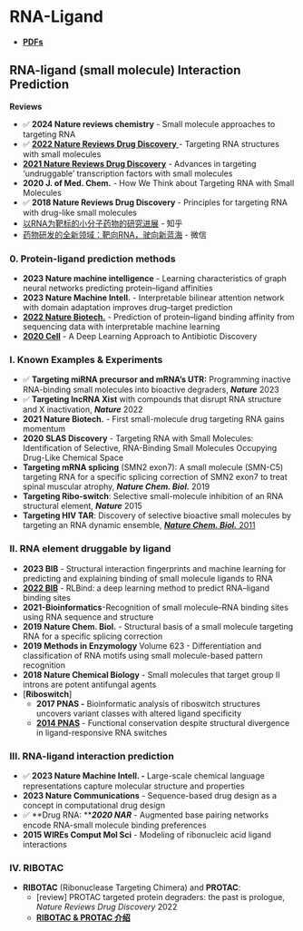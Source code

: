 # RNA-Ligand

* [**PDFs**](../)

## RNA-ligand (small molecule) Interaction Prediction

**Reviews**

* ✅ **2024 Nature reviews chemistry** - Small molecule approaches to targeting RNA
* ✅ [**2022 Nature Reviews Drug Discovery** ](https://doi.org/10.1038/s41573-022-00521-4)- Targeting RNA structures with small molecules
* [**2021 Nature Reviews Drug Discovery**](https://www.nature.com/articles/s41573-021-00199-0) - Advances in targeting ‘undruggable’ transcription factors with small molecules
* **2020 J. of Med. Chem.** - How We Think about Targeting RNA with Small Molecules
* ✅ **2018 Nature Reviews Drug Discovery** - Principles for targeting RNA with drug-like small molecules
* [以RNA为靶标的小分子药物的研究进展](https://zhuanlan.zhihu.com/p/610068685) - 知乎
* [药物研发的全新领域：靶向RNA，驶向新蓝海](https://mp.weixin.qq.com/s/SApxzr3NFKzH2eBMRK8wdg) - 微信

### 0. Protein-ligand prediction methods

* **2023 Nature machine intelligence** - Learning characteristics of graph neural networks predicting protein–ligand affinities
* **2023 Nature Machine Intell.** - Interpretable bilinear attention network with domain adaptation improves drug–target prediction
* [**2022 Nature Biotech.**](https://doi.org/10.1038/s41587-022-01307-0) - Prediction of protein–ligand binding affinity from sequencing data with interpretable machine learning
* [**2020 Cell**](https://www.sciencedirect.com/science/article/pii/S0092867420301021#!) - A Deep Learning Approach to Antibiotic Discovery

### I. Known Examples & Experiments

* ✅ **Targeting miRNA precursor and mRNA’s UTR:**  Programming inactive RNA-binding small molecules into bioactive degraders, _**Nature**_ 2023
* ✅ **Targeting lncRNA Xist** with compounds that disrupt RNA structure and X inactivation,  _**Nature**_ 2022
* **2021 Nature Biotech.** - First small-molecule drug targeting RNA gains momentum
* **2020 SLAS Discovery** - Targeting RNA with Small Molecules: Identification of Selective, RNA-Binding Small Molecules Occupying Drug-Like Chemical Space
* **Targeting mRNA splicing** (SMN2 exon7): A small molecule (SMN-C5) targeting RNA for a specific splicing correction of SMN2 exon7 to treat spinal muscular atrophy,  _**Nature Chem. Biol.**_ 2019
* **Targeting Ribo-switch**: Selective small-molecule inhibition of an RNA structural element, _**Nature**_ 2015
* **Targeting HIV TAR**: Discovery of selective bioactive small molecules by targeting an RNA dynamic ensemble, [_**Nature Chem. Biol.**_  2011 ](https://www.nature.com/articles/nchembio.596)

### II. RNA element druggable by ligand

* **2023 BIB** - Structural interaction fingerprints and machine learning for predicting and explaining binding of small molecule ligands to RNA
* [**2022 BIB**](https://academic.oup.com/bib/advance-article-abstract/doi/10.1093/bib/bbac486/6832814?redirectedFrom=fulltext) - RLBind: a deep learning method to predict RNA–ligand binding sites
* **2021-Bioinformatics**-Recognition of small molecule–RNA binding sites using RNA sequence and structure
* **2019 Nature Chem. Biol.** - Structural basis of a small molecule targeting RNA for a specific splicing correction
* **2019 Methods in Enzymology** Volume 623 - Differentiation and classification of RNA motifs using small molecule-based pattern recognition
* **2018 Nature Chemical Biology** - Small molecules that target group II introns are potent antifungal agents
* \[**Riboswitch**]&#x20;
  * **2017 PNAS -** Bioinformatic analysis of riboswitch structures uncovers variant classes with altered ligand specificity
  * [**2014 PNAS**](https://www.pnas.org/cgi/doi/10.1073/pnas.1414678111) - Functional conservation despite structural divergence in ligand-responsive RNA switches

### III. RNA-ligand interaction prediction

* ✅ **2023 Nature Machine Intell. -** Large-scale chemical language representations capture molecular structure and properties
* **2023 Nature Communications** - Sequence-based drug design as a concept in computational drug design
* ✅  **Drug RNA: **_**2020 NAR**_ - Augmented base pairing networks encode RNA-small molecule binding preferences
* **2015 WIREs Comput Mol Sci** - Modeling of ribonucleic acid ligand interactions

### IV. RIBOTAC

* **RIBOTAC** (Ribonuclease Targeting Chimera) and **PROTAC**:&#x20;
  * \[review] PROTAC targeted protein degraders: the past is prologue, _Nature Reviews Drug Discovery_ 2022
  * [**RIBOTAC & PROTAC 介绍**](https://mp.weixin.qq.com/s/zlS33lwnnko1pGOdWq5e6g)
